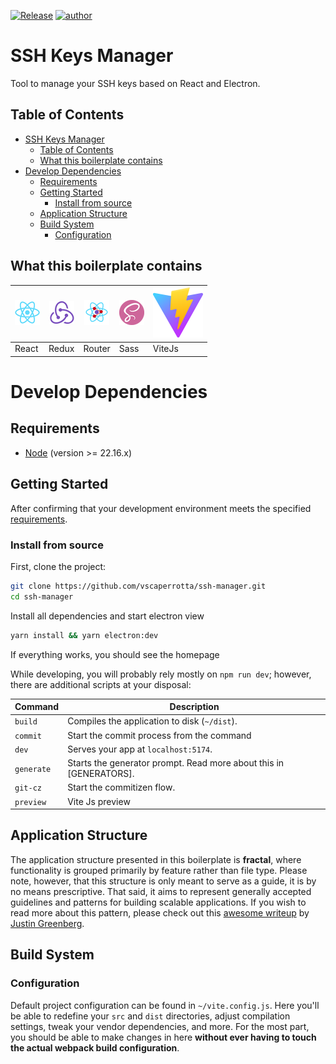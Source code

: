 [![Release](https://img.shields.io/badge/Release-1.0.0-brightgreen.svg)](https://github.com/vscaperrotta/react-ark.git) [![author](https://img.shields.io/badge/author-vscaperrotta-important)](https://github.com/vscaperrotta?)

# SSH Keys Manager

Tool to manage your SSH keys based on React and Electron.

## Table of Contents

- [SSH Keys Manager](#ssh-keys-manager)
  - [Table of Contents](#table-of-contents)
  - [What this boilerplate contains](#what-this-boilerplate-contains)
- [Develop Dependencies](#develop-dependencies)
  - [Requirements](#requirements)
  - [Getting Started](#getting-started)
    - [Install from source](#install-from-source)
  - [Application Structure](#application-structure)
  - [Build System](#build-system)
    - [Configuration](#configuration)

## What this boilerplate contains

| ![react](docs/media/react.png) | ![redux](docs/media/redux.png) | ![router](docs/media/router.png) | ![sass](docs/media/logo-sass.png) | ![vitejs](docs/media/vite.svg) |
| - | - | - | - | - |
| React | Redux | Router | Sass | ViteJs |

# Develop Dependencies

## Requirements

- [Node](http://nodejs.org/download/) (version >= 22.16.x)

## Getting Started

After confirming that your development environment meets the specified [requirements](#requirements).

### Install from source

First, clone the project:

```bash
git clone https://github.com/vscaperrotta/ssh-manager.git
cd ssh-manager
```

Install all dependencies and start electron view

```bash
yarn install && yarn electron:dev
```

If everything works, you should see the homepage

While developing, you will probably rely mostly on `npm run dev`; however, there are additional scripts at your disposal:

| Command | Description |
| - | - |
| `build` | Compiles the application to disk (`~/dist`). |
| `commit` | Start the commit process from the command |
| `dev` | Serves your app at `localhost:5174`. |
| `generate` | Starts the generator prompt. Read more about this in [GENERATORS]. |
| `git-cz` | Start the commitizen flow. |
| `preview` | Vite Js preview |

## Application Structure

The application structure presented in this boilerplate is **fractal**, where functionality is grouped primarily by feature rather than file type. Please note,
however, that this structure is only meant to serve as a guide, it is by no means prescriptive. That said, it aims to represent generally accepted guidelines and
patterns for building scalable applications. If you wish to read more about this pattern, please check out this
[awesome writeup](https://github.com/davezuko/react-redux-starter-kit/wiki/Fractal-Project-Structure) by [Justin Greenberg](https://github.com/justingreenberg).

## Build System

### Configuration

Default project configuration can be found in `~/vite.config.js`. Here you'll be able to redefine your `src` and `dist` directories, adjust compilation
settings, tweak your vendor dependencies, and more. For the most part, you should be able to make changes in here
**without ever having to touch the actual webpack build configuration**.
